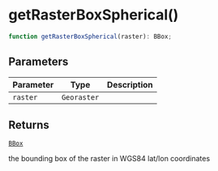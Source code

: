 # getRasterBoxSpherical()

```ts
function getRasterBoxSpherical(raster): BBox;
```

## Parameters

| Parameter | Type        | Description |
| --------- | ----------- | ----------- |
| `raster`  | `Georaster` |             |

## Returns

[`BBox`](../type-aliases/BBox.md)

the bounding box of the raster in WGS84 lat/lon coordinates

